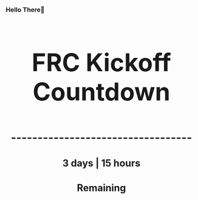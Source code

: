 ### Hello There👋

<!---START-TIMER--->
<h3 align='center' style='font-size: 64px;'>FRC Kickoff Countdown</h3>
<h3 align='center' style='font-size: 30px;'>----------------------------------</h3>
<h3 align='center' style='font-size: 25px;'>3 days | 15 hours</h3>
<h3 align='center' style='font-size: 25px;'>Remaining</h3>
<!---END-TIMER--->
